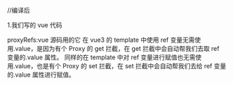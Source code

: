 <template>
  <p>{{ msg }}</p>
  <button @click="msg = 'Hello Vue3'">change msg</button>
</template>

<script setup lang="ts">
import { ref } from "vue";
const msg = ref("Hello World");
console.log(msg.value);
</script>

//编译后

<!--
import {
  Fragment as _Fragment,
  createElementBlock as _createElementBlock,
  createElementVNode as _createElementVNode,
  defineComponent as _defineComponent,
  openBlock as _openBlock,
  toDisplayString as _toDisplayString,
  ref,
} from "/node_modules/.vite/deps/vue.js?v=23bfe016";

const _sfc_main = _defineComponent({
  __name: "index",
  setup() {
    const msg = ref("Hello World");
    console.log(msg.value);
    const __returned__ = { msg };
    return __returned__;
  },
});

function _sfc_render(_ctx, _cache, $props, $setup, $data, $options) {
  return (
    _openBlock(),
    _createElementBlock(
      _Fragment,
      null,
      [
        _createElementVNode("p", null, _toDisplayString($setup.msg), 1),
        _createElementVNode(
          "button",
          {
            onClick:
              _cache[0] ||
              (_cache[0] = ($event) => ($setup.msg = "Hello Vue3")),
          },
          "change msg"
        ),
      ],
      64
    )
  );
}
_sfc_main.render = _sfc_render;
export default _sfc_main; -->

1.我们写的 vue 代码

<script setup lang="ts">
import { ref } from "vue";
const msg = ref("Hello World");
console.log(msg.value);
</script>
<!--
2.经过编译后生成setup方法
3.vue内部执行setup方法
4.setup返回值，得到setupResult对象 {msg}
5.执行handleSetupResult(instance,setupResult)
6.将proxy代理后的setupResult(setup返回值对象)赋值给instance.setupState
-->

<!--
7.render函数中读取ref ($setup.msg)
8.就是在读取instance.setupState.msg
9.instance.setupState是一个proxy代理后的setup返回值对象
10.在proxy中的get拦截中会自动去取msg变量的.value属性
-->

<!--
7.render函数中对ref变量进行赋值 $setup.msg = "hello world"
8.就是在给instance.setupState.msg赋值
9.instance.setupState是一个proxy代理后的setup返回值对象
10.在proxy中的set拦截中会自动去给msg变量的.value属性进行赋值
-->

proxyRefs:vue 源码用的它
在 vue3 的 template 中使用 ref 变量无需使用.value，是因为有个 Proxy 的 get 拦截，在 get 拦截中会自动帮我们去取 ref 变量的.value 属性。
同样的在 template 中对 ref 变量进行赋值也无需使用.value，也是有个 Proxy 的 set 拦截，在 set 拦截中会自动帮我们去给 ref 变量的.value 属性进行赋值。
